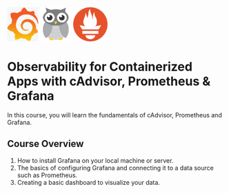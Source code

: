 <div>
    <img src="./assets/grafana.png" height="80px"/>
    <img src="./assets/cadvisor.png" height="80px" />
    <img src="./assets/prometheus.png" height="80px" />
</div>

# Observability for Containerized Apps with cAdvisor, Prometheus & Grafana

In this course, you will learn the fundamentals of cAdvisor, Prometheus and Grafana.

## Course Overview

1. How to install Grafana on your local machine or server.
2. The basics of configuring Grafana and connecting it to a data source such as Prometheus.
3. Creating a basic dashboard to visualize your data.
